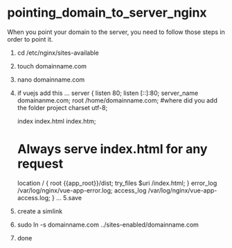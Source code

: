 # pointing_domain_to_server_nginx


When you point your domain to the server, you need to follow those steps in order to point it. 



1. cd /etc/nginx/sites-available


2. touch domainname.com

3. nano domainname.com

4. if vuejs add this 
...
server {
    listen  80;
    listen [::]:80;
    server_name domainanme.com;
    root /home/domainname.com; #where did you add the folder project 
    charset utf-8;

    index   index.html index.htm;
    # Always serve index.html for any request
    location / {
        root {{app_root}}/dist;
        try_files $uri /index.html;
    }
    error_log  /var/log/nginx/vue-app-error.log;
    access_log /var/log/nginx/vue-app-access.log;
}
...
5.save 

6. create a simlink 

7. sudo ln -s domainname.com ../sites-enabled/domainname.com

8. done
